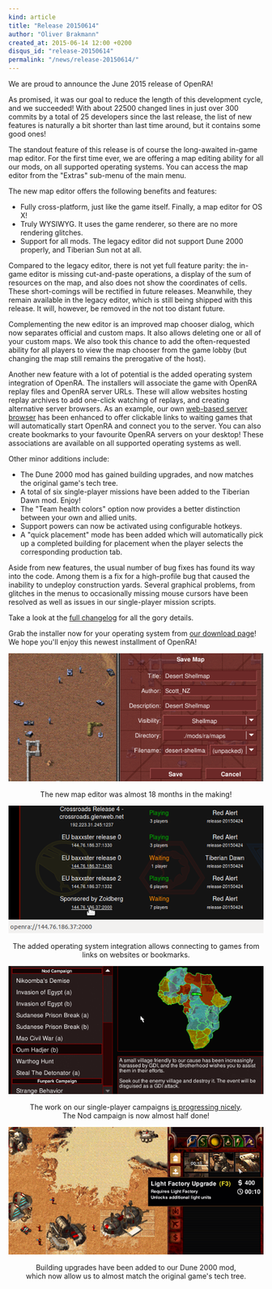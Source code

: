 ```yaml
---
kind: article
title: "Release 20150614"
author: "Oliver Brakmann"
created_at: 2015-06-14 12:00 +0200
disqus_id: "release-20150614"
permalink: "/news/release-20150614/"
---
```


We are proud to announce the June 2015 release of OpenRA!

As promised, it was our goal to reduce the length of this development cycle, and we succeeded! With about 22500 changed lines in just over 300 commits by a total of 25 developers since the last release, the list of new features is naturally a bit shorter than last time around, but it contains some good ones!

The standout feature of this release is of course the long-awaited in-game map editor. For the first time ever, we are offering a map editing ability for all our mods, on all supported operating systems. You can access the map editor from the "Extras" sub-menu of the main menu.

The new map editor offers the following benefits and features:

* Fully cross-platform, just like the game itself. Finally, a map editor for OS X!
* Truly WYSIWYG. It uses the game renderer, so there are no more rendering glitches.
* Support for all mods. The legacy editor did not support Dune 2000 properly, and Tiberian Sun not at all.

Compared to the legacy editor, there is not yet full feature parity: the in-game editor is missing cut-and-paste operations, a display of the sum of resources on the map, and also does not show the coordinates of cells. These short-comings will be rectified in future releases. Meanwhile, they remain available in the legacy editor, which is still being shipped with this release. It will, however, be removed in the not too distant future.

Complementing the new editor is an improved map chooser dialog, which now separates official and custom maps. It also allows deleting one or all of your custom maps. We also took this chance to add the often-requested ability for all players to view the map chooser from the game lobby (but changing the map still remains the prerogative of the host).

Another new feature with a lot of potential is the added operating system integration of OpenRA. The installers will associate the game with OpenRA replay files and OpenRA server URLs. These will allow websites hosting replay archives to add one-click watching of replays, and creating alternative server browsers. As an example, our own [web-based server browser](/games/) has been enhanced to offer clickable links to waiting games that will automatically start OpenRA and connect you to the server. You can also create bookmarks to your favourite OpenRA servers on your desktop! These associations are available on all supported operating systems as well.

Other minor additions include:

* The Dune 2000 mod has gained building upgrades, and now matches the original game's tech tree.
* A total of six single-player missions have been added to the Tiberian Dawn mod. Enjoy!
* The "Team health colors" option now provides a better distinction between your own and allied units.
* Support powers can now be activated using configurable hotkeys.
* A "quick placement" mode has been added which will automatically pick up a completed building for placement when the player selects the corresponding production tab.

Aside from new features, the usual number of bug fixes has found its way into the code. Among them is a fix for a high-profile bug that caused the inability to undeploy construction yards. Several graphical problems, from glitches in the menus to occasionally missing mouse cursors have been resolved as well as issues in our single-player mission scripts.

Take a look at the [full changelog](https://github.com/OpenRA/OpenRA/wiki/Historical-Changelogs) for all the gory details.

Grab the installer now for your operating system from [our download page](/download/)! We hope you'll enjoy this newest installment of OpenRA!

<div style="text-align:center" markdown="1">

![Ingame map editor](/images/news/20150614-ra-mapeditor.png)

The new map editor was almost 18 months in the making!

![Web-based server browser](/images/news/20150614-web-server-browser.png)

The added operating system integration allows connecting to games from links on websites or bookmarks.

![New single-player missions](/images/news/20150614-cnc-missions.png)

The work on our single-player campaigns [is progressing nicely](http://bugs.openra.net/4988).<br/>The Nod campaign is now almost half done!

![D2k building upgrades](/images/news/20150614-d2k-building-upgrades.png)

Building upgrades have been added to our Dune 2000 mod,<br/>which now allow us to almost match the original game's tech tree.

</div>

